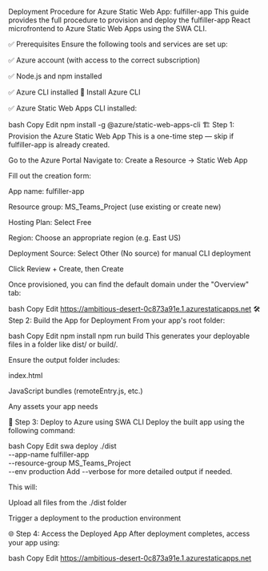 

Deployment Procedure for Azure Static Web App: fulfiller-app
This guide provides the full procedure to provision and deploy the fulfiller-app React microfrontend to Azure Static Web Apps using the SWA CLI.

✅ Prerequisites
Ensure the following tools and services are set up:

✅ Azure account (with access to the correct subscription)

✅ Node.js and npm installed

✅ Azure CLI installed
📘 Install Azure CLI

✅ Azure Static Web Apps CLI installed:

bash
Copy
Edit
npm install -g @azure/static-web-apps-cli
🏗️ Step 1: Provision the Azure Static Web App
This is a one-time step — skip if fulfiller-app is already created.

Go to the Azure Portal
Navigate to: Create a Resource → Static Web App

Fill out the creation form:

App name: fulfiller-app

Resource group: MS_Teams_Project (use existing or create new)

Hosting Plan: Select Free

Region: Choose an appropriate region (e.g. East US)

Deployment Source: Select Other (No source) for manual CLI deployment

Click Review + Create, then Create

Once provisioned, you can find the default domain under the "Overview" tab:

bash
Copy
Edit
https://ambitious-desert-0c873a91e.1.azurestaticapps.net
🛠️ Step 2: Build the App for Deployment
From your app's root folder:

bash
Copy
Edit
npm install
npm run build
This generates your deployable files in a folder like dist/ or build/.

Ensure the output folder includes:

index.html

JavaScript bundles (remoteEntry.js, etc.)

Any assets your app needs

🚚 Step 3: Deploy to Azure using SWA CLI
Deploy the built app using the following command:

bash
Copy
Edit
swa deploy ./dist \
  --app-name fulfiller-app \
  --resource-group MS_Teams_Project \
  --env production
Add --verbose for more detailed output if needed.

This will:

Upload all files from the ./dist folder

Trigger a deployment to the production environment

🌐 Step 4: Access the Deployed App
After deployment completes, access your app using:

bash
Copy
Edit
https://ambitious-desert-0c873a91e.1.azurestaticapps.net
